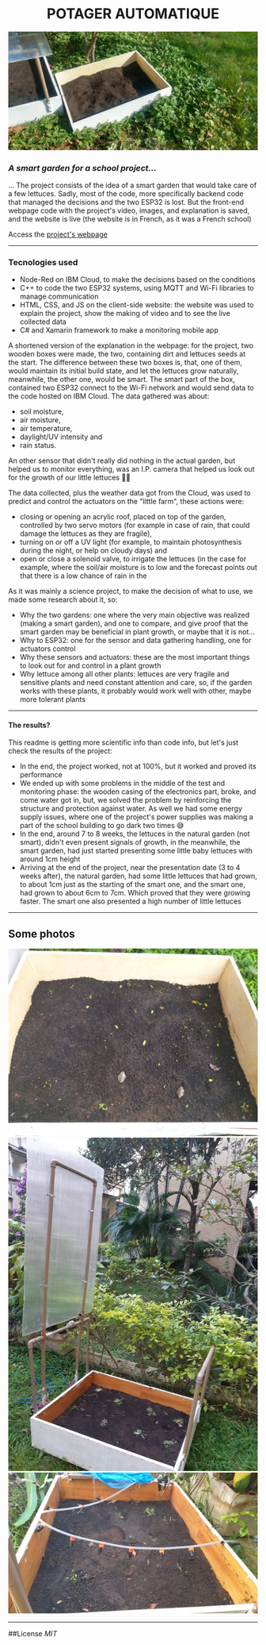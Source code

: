 <div align="center" >
  <h1>POTAGER AUTOMATIQUE</h1>
</div>

![](https://github.com/Vicg853/TPE_Webpage/blob/8623e1b4afd346fe05b9452273d181ea8939a131/IMG_20190531_100248349_HDR.jpg)

### _A smart garden for a school project..._
... The project consists of the idea of a smart garden that would take care of a few lettuces. Sadly, most of the code, more specifically backend code that managed the decisions and the two ESP32 is lost. But the front-end webpage code with the project's video, images, and explanation is saved, and the website is live (the website is in French, as it was a French school) 

Access the [project's webpage](http://potagerautomatique.herokuapp.com/)
- - - -

### Tecnologies used
- Node-Red on IBM Cloud, to make the decisions based on the conditions
- C++ to code the two ESP32 systems, using MQTT and Wi-Fi libraries to manage communication
- HTML, CSS, and JS on the client-side website: the website was used to explain the project, show the making of video and to see the live collected data
- C# and Xamarin framework to make a monitoring mobile app

A shortened version of the explanation in the webpage: for the project, two wooden boxes were made, the two, containing dirt and lettuces seeds at the start. The difference between these two boxes is, that, one of them, would maintain its initial build state, and let the lettuces grow naturally, meanwhile, the other one, would be smart.
The smart part of the box, contained two ESP32 connect to the Wi-Fi network and would send data to the code hosted on IBM Cloud. The data gathered was about: 
- soil moisture, 
- air moisture, 
- air temperature, 
- daylight/UV intensity and 
- rain status. 

An other sensor that didn't really did nothing in the actual garden, but helped us to monitor everything, was an I.P. camera that helped us look out for the growth of our little lettuces 🥬🥬

The data collected, plus the weather data got from the Cloud, was used to predict and control the actuators on the "little farm", these actions were: 
- closing or opening an acrylic roof, placed on top of the garden, controlled by two servo motors (for example in case of rain, that could damage the lettuces as they are fragile),
- turning on or off a UV light (for example, to maintain photosynthesis during the night, or help on cloudy days) and
- open or close a solenoid valve, to irrigate the lettuces (in the case for example, where the soil/air moisture is to low and the forecast points out that there is a low chance of rain in the 

As it was mainly a science project, to make the decision of what to use, we made some research about it, so:
- Why the two gardens: one where the very main objective was realized (making a smart garden), and one to compare, and give proof that the smart garden may be beneficial in plant growth, or maybe that it is not...
- Why to ESP32: one for the sensor and data gathering handling, one for actuators control
- Why these sensors and actuators: these are the most important things to look out for and control in a plant growth
- Why lettuce among all other plants: lettuces are very fragile and sensitive plants and need constant attention and care, so, if the garden works with these plants, it probably would work well with other, maybe more tolerant plants 
- - - -

#### The results?
This readme is getting more scientific info than code info, but let's just check the results of the project:
* In the end, the project worked, not at 100%, but it worked and proved its performance
* We ended up with some problems in the middle of the test and monitoring phase: the wooden casing of the electronics part, broke, and come water got in, but, we solved the problem by reinforcing the structure and protection against water. As well we had some energy supply issues, where one of the project's power supplies was making a part of the school building to go dark two times 😅
* In the end, around 7 to 8 weeks, the lettuces in the natural garden (not smart), didn't even present signals of growth, in the meanwhile, the smart garden, had just started presenting some little baby lettuces with around 1cm height
* Arriving at the end of the project, near the presentation date (3 to 4 weeks after), the natural garden, had some little lettuces that had grown, to about 1cm just as the starting of the smart one, and the smart one, had grown to about 6cm to 7cm. Which proved that they were growing faster. The smart one also presented a high number of little lettuces

- - - -

## Some photos
![](https://github.com/Vicg853/TPE_Webpage/blob/94d7f2c4289a00a08c1e43cd578d03ccde1862a6/IMG-20190605-WA0009.jpg)
![](https://github.com/Vicg853/TPE_Webpage/blob/94d7f2c4289a00a08c1e43cd578d03ccde1862a6/IMG-20190623-WA0001.jpg)
![](https://github.com/Vicg853/TPE_Webpage/blob/94d7f2c4289a00a08c1e43cd578d03ccde1862a6/IMG-20190806-WA0002.jpg)
- - - -

##License
_MIT_
